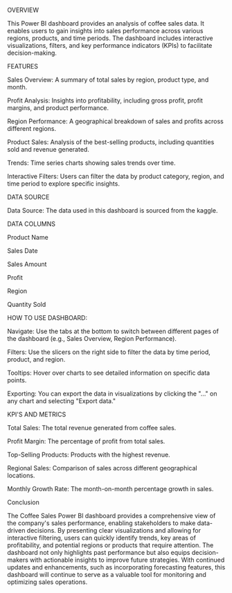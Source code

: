 OVERVIEW

This Power BI dashboard provides an analysis of coffee sales data. It enables users to gain insights into sales performance across various regions, products, and time periods. The dashboard includes interactive visualizations, filters, and key performance indicators (KPIs) to facilitate decision-making.


FEATURES

Sales Overview: A summary of total sales by region, product type, and month.

Profit Analysis: Insights into profitability, including gross profit, profit margins, and product performance.

Region Performance: A geographical breakdown of sales and profits across different regions.

Product Sales: Analysis of the best-selling products, including quantities sold and revenue generated.

Trends: Time series charts showing sales trends over time.

Interactive Filters: Users can filter the data by product category, region, and time period to explore specific insights.


DATA SOURCE

Data Source: The data used in this dashboard is sourced from the kaggle.


DATA COLUMNS

Product Name

Sales Date

Sales Amount

Profit

Region

Quantity Sold


HOW TO USE DASHBOARD:

Navigate: Use the tabs at the bottom to switch between different pages of the dashboard (e.g., Sales Overview, Region Performance).

Filters: Use the slicers on the right side to filter the data by time period, product, and region.

Tooltips: Hover over charts to see detailed information on specific data points.

Exporting: You can export the data in visualizations by clicking the "…" on any chart and selecting "Export data."


KPI'S AND METRICS

Total Sales: The total revenue generated from coffee sales.

Profit Margin: The percentage of profit from total sales.

Top-Selling Products: Products with the highest revenue.

Regional Sales: Comparison of sales across different geographical locations.

Monthly Growth Rate: The month-on-month percentage growth in sales.


Conclusion

The Coffee Sales Power BI dashboard provides a comprehensive view of the company's sales performance, enabling stakeholders to make data-driven decisions. By presenting clear visualizations and allowing for interactive filtering, users can quickly identify trends, key areas of profitability, and potential regions or products that require attention. The dashboard not only highlights past performance but also equips decision-makers with actionable insights to improve future strategies.
With continued updates and enhancements, such as incorporating forecasting features, this dashboard will continue to serve as a valuable tool for monitoring and optimizing sales operations.
